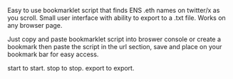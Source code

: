 Easy to use bookmarklet script that finds ENS .eth names on twitter/x as you scroll.
Small user interface with ability to export to a .txt file.
Works on any browser page. 

Just copy and paste bookmarklet script into broswer console or create a bookmark then paste the script in the url section, save and place on your bookmark bar for easy access.

start to start.
stop to stop.
export to export.
